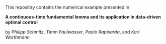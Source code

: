 This repositiry contains the numerical example presented in

**A continuous-time fundamental lemma
and its application in data-driven optimal control**

by *Philipp Schmitz*, *Timm Faulwasser*, *Paolo Rapisarda*, and *Karl Worthmann*

